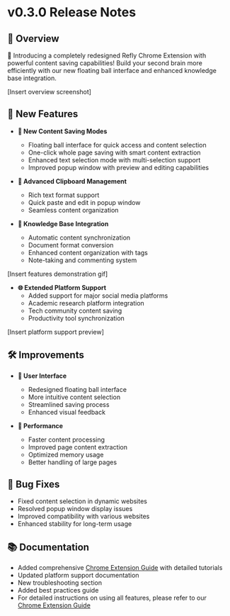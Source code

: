 # v0.3.0 Release Notes

## 🦹 Overview

🌟 Introducing a completely redesigned Refly Chrome Extension with powerful content saving capabilities! Build your second brain more efficiently with our new floating ball interface and enhanced knowledge base integration.

[Insert overview screenshot]

## 🌟 New Features

- **🎯 New Content Saving Modes**
  - Floating ball interface for quick access and content selection
  - One-click whole page saving with smart content extraction
  - Enhanced text selection mode with multi-selection support
  - Improved popup window with preview and editing capabilities
  
- **📝 Advanced Clipboard Management**
  - Rich text format support
  - Quick paste and edit in popup window
  - Seamless content organization
  
- **🔄 Knowledge Base Integration**
  - Automatic content synchronization
  - Document format conversion
  - Enhanced content organization with tags
  - Note-taking and commenting system

[Insert features demonstration gif]

- **🌐 Extended Platform Support**
  - Added support for major social media platforms
  - Academic research platform integration
  - Tech community content saving
  - Productivity tool synchronization

[Insert platform support preview]

## 🛠️ Improvements

- **💫 User Interface**
  - Redesigned floating ball interface
  - More intuitive content selection
  - Streamlined saving process
  - Enhanced visual feedback

- **🚀 Performance**
  - Faster content processing
  - Improved page content extraction
  - Optimized memory usage
  - Better handling of large pages

## 🐛 Bug Fixes

- Fixed content selection in dynamic websites
- Resolved popup window display issues
- Improved compatibility with various websites
- Enhanced stability for long-term usage

## 📚 Documentation

- Added comprehensive [Chrome Extension Guide](/guide/chrome-extension) with detailed tutorials
- Updated platform support documentation
- New troubleshooting section
- Added best practices guide
- For detailed instructions on using all features, please refer to our [Chrome Extension Guide](/guide/chrome-extension) 
